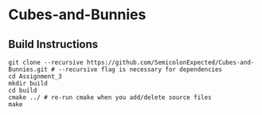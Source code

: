 # Cubes-and-Bunnies

## Build Instructions

    git clone --recursive https://github.com/SemicolonExpected/Cubes-and-Bunnies.git # --recursive flag is necessary for dependencies
    cd Assignment_3
    mkdir build
    cd build
    cmake ../ # re-run cmake when you add/delete source files
    make
